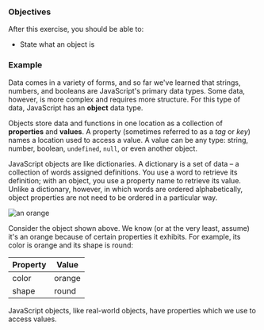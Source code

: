 <!--{ ids:[174], language:'JavaScript', type:'workshop', order: 0, name:'A Simple Object', description:'Objects store data and functions in one location' }-->

### Objectives

After this exercise, you should be able to:

- State what an object is

### Example

Data comes in a variety of forms, and so far we've learned that strings, numbers, and booleans are JavaScript's primary data types. Some data, however, is more complex and requires more structure. For this type of data, JavaScript has an __object__ data type.

Objects store data and functions in one location as a collection of __properties__ and __values__. A property (sometimes referred to as a _tag_ or _key_) names a location used to access a value. A value can be any type: string, number, boolean, `undefined`, `null`, or even another object.

JavaScript objects are like dictionaries. A dictionary is a set of data – a collection of words assigned definitions. You use a word to retrieve its definition; with an object, you use a property name to retrieve its value. Unlike a dictionary, however, in which words are ordered alphabetically, object properties are not need to be ordered in a particular way.

![an orange](https://upload.wikimedia.org/wikipedia/commons/f/f2/Citrus_reticulata.jpg)

Consider the object shown above. We know (or at the very least, assume) it's an orange because of certain properties it exhibits. For example, its color is orange and its shape is round:

| Property | Value  |
| -------- | ------ |
| color	   | orange |
| shape	   | round  |

JavaScript objects, like real-world objects, have properties which we use to access values.
